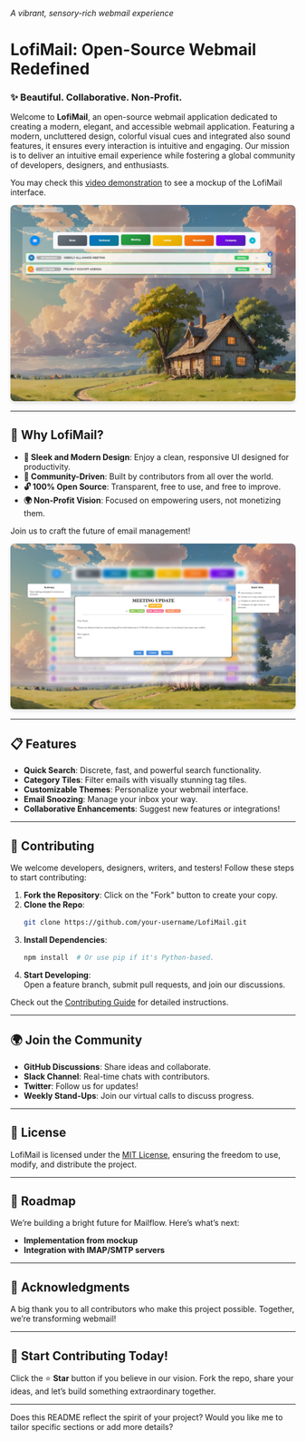 *A vibrant, sensory-rich webmail experience*

# **LofiMail: Open-Source Webmail Redefined**

### ✨ **Beautiful. Collaborative. Non-Profit.**

Welcome to **LofiMail**, an open-source webmail application dedicated to creating a modern, elegant, and accessible webmail application. 
Featuring a modern, uncluttered design, colorful visual cues and integrated also sound features, it ensures every interaction is intuitive and engaging.
Our mission is to deliver an intuitive email experience while fostering a global community of developers, designers, and enthusiasts.

You may check this [video demonstration](https://youtu.be/4-Ji2pt2hFo)  to see a mockup of the LofiMail interface.


<p align="center">
  

  <img src="screenshots/WebMailSelection.jpg" alt="Selection of mails" style="max-width: 100%; height: auto; border-radius: 8px; box-shadow: 0px 4px 6px rgba(0, 0, 0, 0.1);">
</p>

---

## 🌟 **Why LofiMail?**

- **🚀 Sleek and Modern Design**: Enjoy a clean, responsive UI designed for productivity.  
- **🤝 Community-Driven**: Built by contributors from all over the world.  
- **🔓 100% Open Source**: Transparent, free to use, and free to improve.  
- **🌍 Non-Profit Vision**: Focused on empowering users, not monetizing them.  

Join us to craft the future of email management!



<p align="center">
  <img src="screenshots/ScreenCapture_Message.jpg" alt="A single mail" style="max-width: 100%; height: auto; border-radius: 8px; box-shadow: 0px 4px 6px rgba(0, 0, 0, 0.1);">
</p>

---

## 📋 **Features**

- **Quick Search**: Discrete, fast, and powerful search functionality.  
- **Category Tiles**: Filter emails with visually stunning tag tiles. 
- **Customizable Themes**: Personalize your webmail interface.   
- **Email Snoozing**: Manage your inbox your way.  
- **Collaborative Enhancements**: Suggest new features or integrations!

---

## 🤝 **Contributing**

We welcome developers, designers, writers, and testers! Follow these steps to start contributing:

1. **Fork the Repository**: Click on the "Fork" button to create your copy.  
2. **Clone the Repo**:  
   ```bash
   git clone https://github.com/your-username/LofiMail.git
   ```
3. **Install Dependencies**:  
   ```bash
   npm install  # Or use pip if it's Python-based.
   ```
4. **Start Developing**:  
   Open a feature branch, submit pull requests, and join our discussions.

Check out the [Contributing Guide](CONTRIBUTING.md) for detailed instructions.

---

## 🌍 **Join the Community**

- **GitHub Discussions**: Share ideas and collaborate.  
- **Slack Channel**: Real-time chats with contributors.  
- **Twitter**: Follow us for updates!  
- **Weekly Stand-Ups**: Join our virtual calls to discuss progress.

---

## 📜 **License**

LofiMail is licensed under the [MIT License](LICENSE), ensuring the freedom to use, modify, and distribute the project.

---

## 🎯 **Roadmap**

We’re building a bright future for Mailflow. Here’s what’s next:

- **Implementation from  mockup**  
- **Integration with IMAP/SMTP servers**  

---

## 🙌 **Acknowledgments**

A big thank you to all contributors who make this project possible. Together, we’re transforming webmail!

---

## 🌟 **Start Contributing Today!**

Click the ⭐ **Star** button if you believe in our vision. Fork the repo, share your ideas, and let’s build something extraordinary together.

---

Does this README reflect the spirit of your project? Would you like me to tailor specific sections or add more details?
